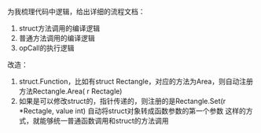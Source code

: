 为我梳理代码中逻辑，给出详细的流程文档：
1. struct方法调用的编译逻辑
2. 普通方法调用的编译逻辑
3. opCall的执行逻辑

改造：
1. struct.Function，比如有struct Rectangle，对应的方法为Area，则自动注册方法Rectangle.Area( r Rectagle)
2. 如果是可以修改struct的，指针传递的，则注册的是Rectangle.Set(r *Rectagle, value int)
自动将struct对象转成函数参数的第一个参数
这样的方式，就能够统一普通函数调用和struct的方法调用

